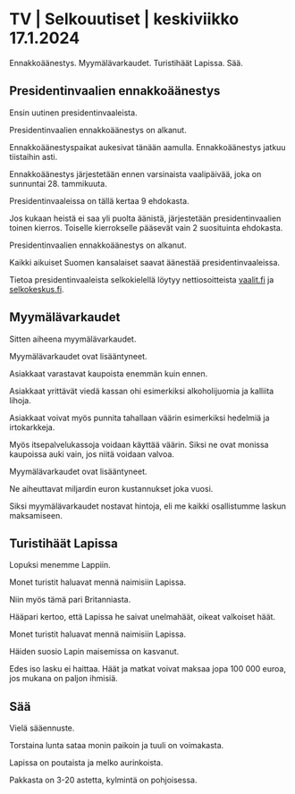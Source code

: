 # TV \| Selkouutiset \| keskiviikko 17.1.2024

Ennakkoäänestys. Myymälävarkaudet. Turistihäät Lapissa. Sää.

## Presidentinvaalien ennakkoäänestys

Ensin uutinen presidentinvaaleista.

Presidentinvaalien ennakkoäänestys on alkanut.

Ennakkoäänestyspaikat aukesivat tänään aamulla. Ennakkoäänestys jatkuu tiistaihin asti.

Ennakkoäänestys järjestetään ennen varsinaista vaalipäivää, joka on sunnuntai 28. tammikuuta.

Presidentinvaaleissa on tällä kertaa 9 ehdokasta.

Jos kukaan heistä ei saa yli puolta äänistä, järjestetään presidentinvaalien toinen kierros. Toiselle kierrokselle pääsevät vain 2 suosituinta ehdokasta.

Presidentinvaalien ennakkoäänestys on alkanut.

Kaikki aikuiset Suomen kansalaiset saavat äänestää presidentinvaaleissa.

Tietoa presidentinvaaleista selkokielellä löytyy nettiosoitteista [vaalit.fi](https://vaalit.fi/etusivu) ja [selkokeskus.fi](https://selkokeskus.fi/).

## Myymälävarkaudet

Sitten aiheena myymälävarkaudet.

Myymälävarkaudet ovat lisääntyneet.

Asiakkaat varastavat kaupoista enemmän kuin ennen.

Asiakkaat yrittävät viedä kassan ohi esimerkiksi alkoholijuomia ja kalliita lihoja.

Asiakkaat voivat myös punnita tahallaan väärin esimerkiksi hedelmiä ja irtokarkkeja.

Myös itsepalvelukassoja voidaan käyttää väärin. Siksi ne ovat monissa kaupoissa auki vain, jos niitä voidaan valvoa.

Myymälävarkaudet ovat lisääntyneet.

Ne aiheuttavat miljardin euron kustannukset joka vuosi.

Siksi myymälävarkaudet nostavat hintoja, eli me kaikki osallistumme laskun maksamiseen.

## Turistihäät Lapissa

Lopuksi menemme Lappiin.

Monet turistit haluavat mennä naimisiin Lapissa.

Niin myös tämä pari Britanniasta.

Hääpari kertoo, että Lapissa he saivat unelmahäät, oikeat valkoiset häät.

Monet turistit haluavat mennä naimisiin Lapissa.

Häiden suosio Lapin maisemissa on kasvanut.

Edes iso lasku ei haittaa. Häät ja matkat voivat maksaa jopa 100 000 euroa, jos mukana on paljon ihmisiä.

## Sää

Vielä sääennuste.

Torstaina lunta sataa monin paikoin ja tuuli on voimakasta.

Lapissa on poutaista ja melko aurinkoista.

Pakkasta on 3-20 astetta, kylmintä on pohjoisessa.

